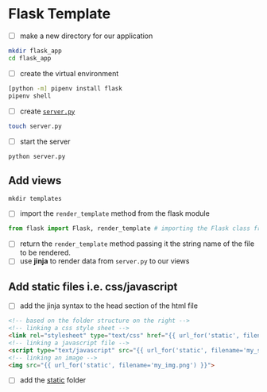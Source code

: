 
# Flask Template

- [ ] make a new directory for our application

```bash
mkdir flask_app
cd flask_app
```

- [ ] create the virtual environment
  
```bash
[python -m] pipenv install flask
pipenv shell
```

- [ ] create [`server.py`](server.py)

```bash
touch server.py
```

- [ ] start the server
```
python server.py
```

## Add views

```
mkdir templates
```

- [ ] import the `render_template` method from the flask module

```py
from flask import Flask, render_template # importing the Flask class from the flask module
```
- [ ] return the `render_template` method passing it the string name of the file to be rendered.
- [ ] use **jinja** to render data from `server.py` to our views

## Add static files i.e. css/javascript

- [ ] add the jinja syntax to the head section of the html file

```html
<!-- based on the folder structure on the right -->
<!-- linking a css style sheet -->
<link rel="stylesheet" type="text/css" href="{{ url_for('static', filename='style.css') }}">
<!-- linking a javascript file -->
<script type="text/javascript" src="{{ url_for('static', filename='my_script.js') }}"></script>
<!-- linking an image -->
<img src="{{ url_for('static', filename='my_img.png') }}">
```

- [ ] add the [static](static) folder